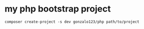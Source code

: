 my php bootstrap project
=========

```
composer create-project -s dev gonzalo123/php path/to/project
```
